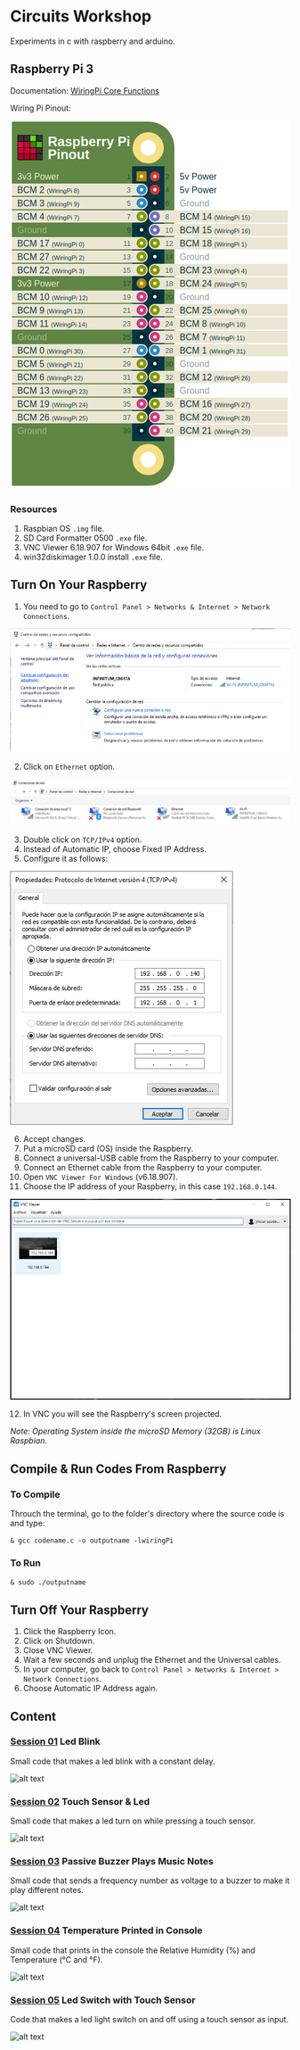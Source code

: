 # Circuits Workshop

Experiments in c with raspberry and arduino. <br />

## Raspberry Pi 3

Documentation: [WiringPi Core Functions](http://wiringpi.com/reference/core-functions/) <br />

Wiring Pi Pinout:

![alt text](https://github.com/the-other-mariana/circuits-workshop/blob/master/session01/images/pinout_wiringPi.png?raw=true) <br />

### Resources

1. Raspbian OS `.img` file.
2. SD Card Formatter 0500 `.exe` file.
3. VNC Viewer 6.18.907 for Windows 64bit `.exe` file.
4. win32diskimager 1.0.0 install `.exe` file.

## Turn On Your Raspberry

1. You need to go to `Control Panel > Networks & Internet > Network Connections`. <br />

![alt text](https://github.com/the-other-mariana/circuits-workshop/blob/master/media/network-path.png?raw=true) <br />

2. Click on `Ethernet` option.<br />

![alt text](https://github.com/the-other-mariana/circuits-workshop/blob/master/media/red.png?raw=true) <br />

3. Double click on `TCP/IPv4` option.<br />
4. Instead of Automatic IP, choose Fixed IP Address.<br />
5. Configure it as follows: <br />

![alt text](https://github.com/the-other-mariana/circuits-workshop/blob/master/media/fixed-ip.png?raw=true) <br />

6. Accept changes.<br />
7. Put a microSD card (OS) inside the Raspberry.<br />
8. Connect a universal-USB cable from the Raspberry to your computer.<br />
9. Connect an Ethernet cable from the Raspberry to your computer.<br />
10. Open `VNC Viewer For Windows` (v6.18.907).<br />
11. Choose the IP address of your Raspberry, in this case `192.168.0.144`.<br />

![alt text](https://github.com/the-other-mariana/circuits-workshop/blob/master/session01/images/vnc.png?raw=true) <br />

12. In VNC you will see the Raspberry's screen projected.

*Note: Operating System inside the microSD Memory (32GB) is Linux Raspbian.* <br /> 

## Compile & Run Codes From Raspberry

### To Compile

Throuch the terminal, go to the folder's directory where the source code is and type: <br />

```
& gcc codename.c -o outputname -lwiringPi
```

### To Run

```
& sudo ./outputname
```

## Turn Off Your Raspberry

1. Click the Raspberry Icon. <br />
2. Click on Shutdown. <br />
3. Close VNC Viewer. <br />
4. Wait a few seconds and unplug the Ethernet and the Universal cables. <br />
5. In your computer, go back to `Control Panel > Networks & Internet > Network Connections`. <br />
6. Choose Automatic IP Address again. <br />

## Content

### [Session 01](https://github.com/the-other-mariana/circuits-workshop/tree/master/session01) Led Blink

Small code that makes a led blink with a constant delay. <br />

![alt text](https://github.com/the-other-mariana/circuits-workshop/blob/master/session01/images/output-blink.gif) <br />

### [Session 02](https://github.com/the-other-mariana/circuits-workshop/tree/master/session02) Touch Sensor & Led

Small code that makes a led turn on while pressing a touch sensor. <br />

![alt text](https://github.com/the-other-mariana/circuits-workshop/blob/master/session02/images/output-gif.gif) <br />

### [Session 03](https://github.com/the-other-mariana/circuits-workshop/tree/master/session03) Passive Buzzer Plays Music Notes

Small code that sends a frequency number as voltage to a buzzer to make it play different notes. <br />

![alt text](https://github.com/the-other-mariana/circuits-workshop/blob/master/session03/images/output-gif.gif) <br />

### [Session 04](https://github.com/the-other-mariana/circuits-workshop/tree/master/session04) Temperature Printed in Console

Small code that prints in the console the Relative Humidity (%) and Temperature (°C and °F). <br />

![alt text](https://github.com/the-other-mariana/circuits-workshop/blob/master/session04/images/temp-gif.gif) <br />

### [Session 05](https://github.com/the-other-mariana/circuits-workshop/tree/master/session05) Led Switch with Touch Sensor

Code that makes a led light switch on and off using a touch sensor as input. <br />

![alt text](https://github.com/the-other-mariana/circuits-workshop/blob/master/session05/images/switch-gif.gif) <br />
